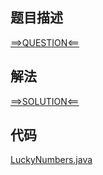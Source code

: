 ## 题目描述

[==>QUESTION<==](https://leetcode-cn.com/problems/lucky-numbers-in-a-matrix/)

## 解法

[==>SOLUTION<==](https://leetcode-cn.com/problems/lucky-numbers-in-a-matrix/solution/ju-zhen-zhong-de-xing-yun-shu-by-leetcode-solution/)

## 代码

[LuckyNumbers.java](https://github.com/Marshal7cc/leetcode-java/blob/master/src/matrix/LuckyNumbers.java)


